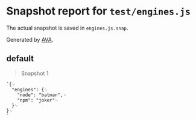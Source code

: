 # Snapshot report for `test/engines.js`

The actual snapshot is saved in `engines.js.snap`.

Generated by [AVA](https://avajs.dev).

## default

> Snapshot 1

    `{␊
      "engines": {␊
        "node": "batman",␊
        "npm": "joker"␊
      }␊
    }␊
    `
